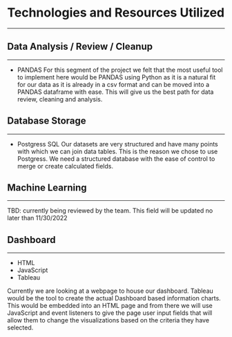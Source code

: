# Technologies and Resources Utilized
_______________________



## Data Analysis / Review / Cleanup
___________________________________

- PANDAS
For this segment of the project we felt that the most useful tool to implement here would be PANDAS using Python as it is a natural fit for our data as it is already in a csv format and can be moved into a PANDAS dataframe with ease. This will give us the best path for data review, cleaning and analysis.




## Database Storage
___________________

- Postgress SQL
Our datasets are very structured and have many points with which we can join data tables. This is the reason we chose to use Postgress. We need a structured database with the ease of control to merge or create calculated fields. 




## Machine Learning
___________________

TBD: currently being reviewed by the team. This field will be updated no later than 11/30/2022




## Dashboard
____________

- HTML
- JavaScript
- Tableau

Currently we are looking at a webpage to house our dashboard. Tableau would be the tool to create the actual Dashboard based information charts. This would be embedded into an HTML page and from there we will use JavaScript and event listeners to give the page user input fields that will allow them to change the visualizations based on the criteria they have selected.

